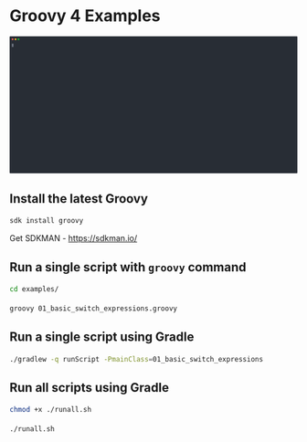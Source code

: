 # Groovy 4 Examples

<p align="center">
  <img width="1000" src="./demo.svg">
</p>

## Install the latest Groovy

```bash
sdk install groovy
```

Get SDKMAN - https://sdkman.io/

## Run a single script with `groovy` command

```bash
cd examples/

groovy 01_basic_switch_expressions.groovy
```

## Run a single script using Gradle

```bash
./gradlew -q runScript -PmainClass=01_basic_switch_expressions
```

## Run all scripts using Gradle

```bash
chmod +x ./runall.sh

./runall.sh
```
